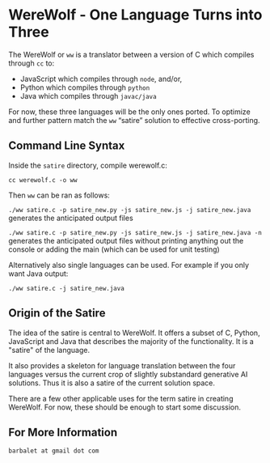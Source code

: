 # WereWolf - One Language Turns into Three

The WereWolf or ``ww`` is a translator between a version of C which compiles through ``cc`` to:

*	JavaScript which compiles through ``node``, and/or,
*	Python which compiles through ``python``
*	Java which compiles through ``javac/java``

For now, these three languages will be the only ones ported. To optimize and further pattern match the ``ww`` “satire” solution to effective cross-porting.

## Command Line Syntax ##

Inside the ``satire`` directory, compile werewolf.c:

``cc werewolf.c -o ww``

Then ``ww`` can be ran as follows:

``./ww satire.c -p satire_new.py -js satire_new.js -j satire_new.java`` generates the anticipated output files

``./ww satire.c -p satire_new.py -js satire_new.js -j satire_new.java -n`` generates the anticipated output files without printing anything out the console or adding the main (which can be used for unit testing)

Alternatively also single languages can be used. For example if you only want Java output:

``./ww satire.c -j satire_new.java``

## Origin of the Satire ##

The idea of the satire is central to WereWolf. It offers a subset of C, Python, JavaScript and Java that describes the majority of the functionality. It is a "satire" of the language.

It also provides a skeleton for language translation between the four languages versus the current crop of slightly substandard generative AI solutions. Thus it is also a satire of the current solution space.

There are a few other applicable uses for the term satire in creating WereWolf. For now, these should be enough to start some discussion.

## For More Information ##

``barbalet at gmail dot com``